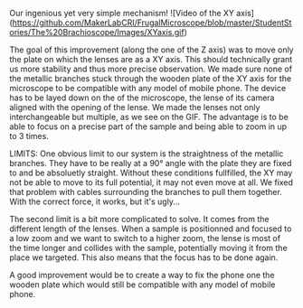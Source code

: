Our ingenious yet very simple mechanism!
![Video of the XY axis]
(https://github.com/MakerLabCRI/FrugalMicroscope/blob/master/StudentStories/The%20Brachioscope/Images/XYaxis.gif)

The goal of this improvement (along the one of the Z axis) was to move only the plate on which the lenses are as a XY axis. This should technically grant us more stability and thus more precise observation.
We made sure none of the metallic branches stuck through the wooden plate of the XY axis for the microscope to be compatible with any model of mobile phone. The device has to be layed down on the of the microscope, the lense of its camera aligned with the opening of the lense.
We made the lenses not only interchangeable but multiple, as we see on the GIF. The advantage is to be able to focus on a precise part of the sample and being able to zoom in up to 3 times.

LIMITS:
One obvious limit to our system is the straightness of the metallic branches. They have to be really at a 90° angle with the plate they are fixed to and be absoluetly straight. Without these conditions fullfilled, the XY may not be able to move to its full potential, it may not even move at all.
We fixed that problem with cables surrounding the branches to pull them together. With the correct force, it works, but it's ugly...

The second limit is a bit more complicated to solve. It comes from the different length of the lenses. When a sample is positionned and focused to a low zoom and we want to switch to a higher zoom, the lense is most of the time longer and collides with the sample, potentially moving it from the place we targeted. This also means that the focus has to be done again.

A good improvement would be to create a way to fix the phone one the wooden plate which would still be compatible with any model of mobile phone.
